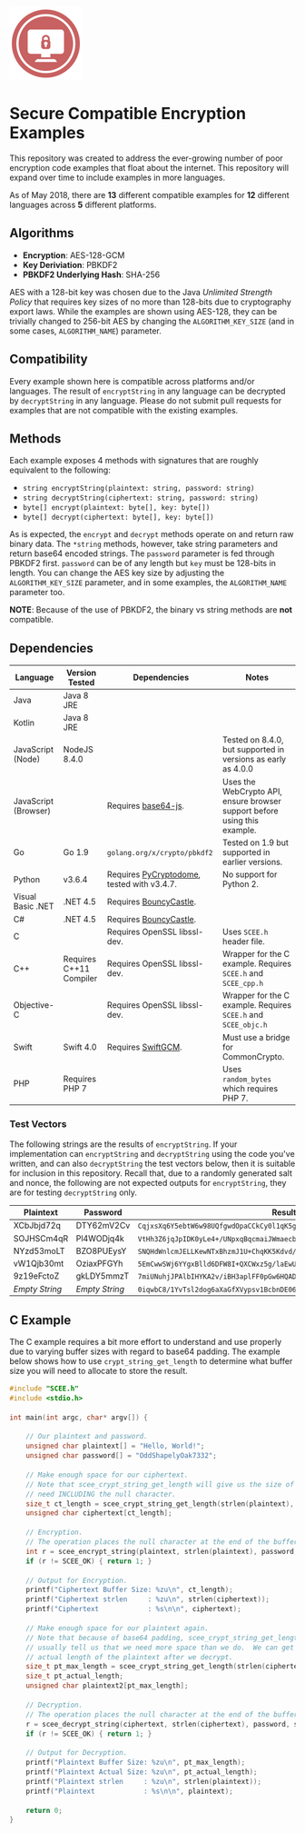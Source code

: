 ![](icon.png)

# Secure Compatible Encryption Examples
This repository was created to address the ever-growing number of poor
encryption code examples that float about the internet.  This repository will
expand over time to include examples in more languages.

As of May 2018, there are **13** different compatible examples for **12**
different languages across **5** different platforms.

## Algorithms
- **Encryption**: AES-128-GCM
- **Key Deriviation**: PBKDF2
- **PBKDF2 Underlying Hash**: SHA-256

AES with a 128-bit key was chosen due to the Java *Unlimited Strength Policy*
that requires key sizes of no more than 128-bits due to cryptography export laws.  While the
examples are shown using AES-128, they can be trivially changed to 256-bit AES
by changing the `ALGORITHM_KEY_SIZE` (and in some cases, `ALGORITHM_NAME`) parameter.

## Compatibility
Every example shown here is compatible across platforms and/or languages.  The result of `encryptString` in any language can be decrypted by `decryptString` in any language.  Please do not submit pull requests for examples that are not compatible with the existing examples.

## Methods
Each example exposes 4 methods with signatures that are roughly equivalent to
the following:
- `string encryptString(plaintext: string, password: string)`
- `string decryptString(ciphertext: string, password: string)`
- `byte[] encrypt(plaintext: byte[], key: byte[])`
- `byte[] decrypt(ciphertext: byte[], key: byte[])`

As is expected, the `encrypt` and `decrypt` methods operate on and return raw
binary data.  The `*string` methods, however, take string parameters and return base64 encoded strings.  The `password` parameter is fed through PBKDF2 first.  `password` can be of any length but `key` must be 128-bits in length.  You can change the AES key size by adjusting the `ALGORITHM_KEY_SIZE` parameter, and in some examples, the `ALGORITHM_NAME` parameter too.

**NOTE**: Because of the use of PBKDF2, the binary vs string methods are **not**
compatible.

## Dependencies
|Language|Version Tested|Dependencies|Notes|
|--------|---------------|------------|-----|
|Java|Java 8 JRE|||
|Kotlin|Java 8 JRE|||
|JavaScript (Node)|NodeJS 8.4.0||Tested on 8.4.0, but supported in versions as early as 4.0.0|
|JavaScript (Browser)||Requires [base64-js](https://github.com/beatgammit/base64-js).|Uses the WebCrypto API, ensure browser support before using this example.|
|Go|Go 1.9|`golang.org/x/crypto/pbkdf2`|Tested on 1.9 but supported in earlier versions.|
|Python|v3.6.4|Requires [PyCryptodome](https://github.com/Legrandin/pycryptodome), tested with v3.4.7.|No support for Python 2.|
|Visual Basic .NET|.NET 4.5|Requires [BouncyCastle](https://www.nuget.org/packages/BouncyCastle/).||
|C#|.NET 4.5|Requires [BouncyCastle](https://www.nuget.org/packages/BouncyCastle/).||
|C||Requires OpenSSL libssl-dev.|Uses `SCEE.h` header file.|
|C++|Requires C++11 Compiler|Requires OpenSSL libssl-dev.|Wrapper for the C example.  Requires `SCEE.h` and `SCEE_cpp.h`|
|Objective-C||Requires OpenSSL libssl-dev.|Wrapper for the C example.  Requires `SCEE.h` and `SCEE_objc.h`|
|Swift|Swift 4.0|Requires [SwiftGCM](https://github.com/luke-park/SwiftGCM).|Must use a bridge for CommonCrypto.|
|PHP|Requires PHP 7||Uses `random_bytes` which requires PHP 7.|

### Test Vectors
The following strings are the results of `encryptString`.  If your implementation can `encryptString` and `decryptString` using the code you've written, and can also `decryptString` the test vectors below, then it is suitable for inclusion in this repository.  Recall that, due to a randomly generated salt and nonce, the following are not expected outputs for `encryptString`, they are for testing `decryptString` only.

| Plaintext | Password | Result |
|-----------|----------|--------|
|XCbJbjd72q|DTY62mV2Cv|`CqjxsXq6Y5ebtW6w98UQfgwdOpaCCkCy0l1qK5gJfhZnKVhp4+OuvxoiigHi8mO1R8CAyl5t`|
|SOJHSCm4qR|Pl4WODjq4k|`VtHh3Z6jqJpIDK0yLe4+/UNpxqBqcmaiJWmaecb7qfCyOlAcVJ973zBNM51VCup5UTuVlu3H`|
|NYzd53moLT|BZO8PUEysY|`SNQHdWnlcmJELLKewNTxBhzmJ1U+ChqKK5Kdvd/FSKssHW5b8y8SOrNVHdm78JUAYpGKlEUD`|
|vW1Qjb30mt|OziaxPFGYh|`5EmCwwSWj6YYgxBlld6DFW8I+QXCWxz5g/laEwUYV/DuoCGvxbW4ZlMd1Tsj4N07WbBOhIJU`|
|9z19eFctoZ|gkLDY5mmzT|`7miUNuhjJPAlbIHYKA2v/iBH3aplFF0pGw6HQAD5tKluh/1M69MLQ9xIkVcGfTr0CycsTFLU`|
|*Empty String*|*Empty String*|`0iqwbC8/1YvTsl2dog6aXaGfXVypsv1BcbnDE06C7nl9REITn3NW18+ZUmc=`|

## C Example
The C example requires a bit more effort to understand and use properly due to varying buffer sizes with regard to base64 padding.  The example below shows how to use `crypt_string_get_length` to determine what buffer size you will need to allocate to store the result.
```c
#include "SCEE.h"
#include <stdio.h>

int main(int argc, char* argv[]) {

    // Our plaintext and password.
    unsigned char plaintext[] = "Hello, World!";
    unsigned char password[] = "OddShapelyOak7332";

    // Make enough space for our ciphertext.
    // Note that scee_crypt_string_get_length will give us the size of the buffer we
    // need INCLUDING the null character.
    size_t ct_length = scee_crypt_string_get_length(strlen(plaintext), SCEE_CRYPT_ENCRYPT);
    unsigned char ciphertext[ct_length];

    // Encryption.
    // The operation places the null character at the end of the buffer for us.
    int r = scee_encrypt_string(plaintext, strlen(plaintext), password, strlen(password), ciphertext);
    if (r != SCEE_OK) { return 1; }

    // Output for Encryption.
    printf("Ciphertext Buffer Size: %zu\n", ct_length);
    printf("Ciphertext strlen     : %zu\n", strlen(ciphertext));
    printf("Ciphertext            : %s\n\n", ciphertext);

    // Make enough space for our plaintext again.
    // Note that because of base64 padding, scee_crypt_string_get_length will
    // usually tell us that we need more space than we do.  We can get the
    // actual length of the plaintext after we decrypt.
    size_t pt_max_length = scee_crypt_string_get_length(strlen(ciphertext), SCEE_CRYPT_DECRYPT);
    size_t pt_actual_length;
    unsigned char plaintext2[pt_max_length];

    // Decryption.
    // The operation places the null character at the end of the buffer for us.
    r = scee_decrypt_string(ciphertext, strlen(ciphertext), password, strlen(password), plaintext2, &pt_actual_length);
    if (r != SCEE_OK) { return 1; }

    // Output for Decryption.
    printf("Plaintext Buffer Size: %zu\n", pt_max_length);
    printf("Plaintext Actual Size: %zu\n", pt_actual_length);
    printf("Plaintext strlen     : %zu\n", strlen(plaintext));
    printf("Plaintext            : %s\n\n", plaintext);

    return 0;
}
```
